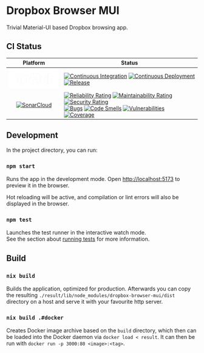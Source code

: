 # Dropbox Browser MUI

Trivial Material-UI based Dropbox browsing app.

## CI Status

|                Platform                | Status                                                                                                                                                                                                                                                                                                                                             |
|:--------------------------------------:|----------------------------------------------------------------------------------------------------------------------------------------------------------------------------------------------------------------------------------------------------------------------------------------------------------------------------------------------------|
| ![GitHub](./img/GitHub_Logo_White.png) | [![Continuous Integration][gh-ci-badge]][gh-ci] [![Continuous Deployment][gh-cd-badge]][gh-cd] [![Release][gh-release-badge]][gh-release]                                                                                                                                                                                                          |
|  [![SonarCloud][sonar-badge]][sonar]   | [![Reliability Rating][sonar-rr-badge]][sonar-rr] [![Maintainability Rating][sonar-mty-badge]][sonar-mty] [![Security Rating][sonar-sec-badge]][sonar-sec]<br /> [![Bugs][sonar-bugs-badge]][sonar-bugs] [![Code Smells][sonar-cs-badge]][sonar-cs] [![Vulnerabilities][sonar-vn-badge]][sonar-vn]<br /> [![Coverage][sonar-cov-badge]][sonar-cov] |

## Development

In the project directory, you can run:

### `npm start`

Runs the app in the development mode. Open [http://localhost:5173](http://localhost:5173) to
preview it in the browser.

Hot reloading will be active, and compilation or lint errors will also be displayed in the browser.

### `npm test`

Launches the test runner in the interactive watch mode.<br> See the section about [running
tests](#running-tests) for more information.

## Build

### `nix build`

Builds the application, optimized for production. Afterwards you can copy the
resulting `./result/lib/node_modules/dropbox-browser-mui/dist` directory on a host and serve it with
your favourite http server.

### `nix build .#docker`

Creates Docker image archive based on the `build` directory, which then can be loaded into the
Docker daemon via `docker load < result`. It can then be run with `docker run -p 3000:80
<image>:<tag>`.

[direnv]: https://direnv.net
[dropbox-dev-console]: https://www.dropbox.com/developers/apps
[gh-cd]: https://github.com/christianharke/dropbox-browser-mui/actions/workflows/cd.yml
[gh-cd-badge]: https://github.com/christianharke/dropbox-browser-mui/actions/workflows/cd.yml/badge.svg
[gh-ci]: https://github.com/christianharke/dropbox-browser-mui/actions/workflows/ci.yml
[gh-ci-badge]: https://github.com/christianharke/dropbox-browser-mui/actions/workflows/ci.yml/badge.svg
[gh-release]: https://github.com/christianharke/dropbox-browser-mui/actions/workflows/version.yml
[gh-release-badge]: https://github.com/christianharke/dropbox-browser-mui/actions/workflows/version.yml/badge.svg
[nix]: https://nixos.org/download.html
[nix-flakes-enable]: https://nixos.wiki/wiki/Flakes#Enable_flakes
[nix-and-direnv]: https://determinate.systems/posts/nix-direnv
[sonar]: https://sonarcloud.io/summary/new_code?id=christianharke_dropbox-browser-mui
[sonar-badge]: https://sonarcloud.io/images/project_badges/sonarcloud-white.svg
[sonar-bugs]: https://sonarcloud.io/summary/new_code?id=christianharke_dropbox-browser-mui
[sonar-bugs-badge]: https://sonarcloud.io/api/project_badges/measure?project=christianharke_dropbox-browser-mui&metric=bugs
[sonar-cov]: https://sonarcloud.io/summary/new_code?id=christianharke_dropbox-browser-mui
[sonar-cov-badge]: https://sonarcloud.io/api/project_badges/measure?project=christianharke_dropbox-browser-mui&metric=coverage
[sonar-cs]: https://sonarcloud.io/summary/new_code?id=christianharke_dropbox-browser-mui
[sonar-cs-badge]: https://sonarcloud.io/api/project_badges/measure?project=christianharke_dropbox-browser-mui&metric=code_smells
[sonar-mty]: https://sonarcloud.io/summary/new_code?id=christianharke_dropbox-browser-mui
[sonar-mty-badge]: https://sonarcloud.io/api/project_badges/measure?project=christianharke_dropbox-browser-mui&metric=sqale_rating
[sonar-rr]: https://sonarcloud.io/summary/new_code?id=christianharke_dropbox-browser-mui
[sonar-rr-badge]: https://sonarcloud.io/api/project_badges/measure?project=christianharke_dropbox-browser-mui&metric=reliability_rating
[sonar-sec]: https://sonarcloud.io/summary/new_code?id=christianharke_dropbox-browser-mui
[sonar-sec-badge]: https://sonarcloud.io/api/project_badges/measure?project=christianharke_dropbox-browser-mui&metric=security_rating
[sonar-vn]: https://sonarcloud.io/summary/new_code?id=christianharke_dropbox-browser-mui
[sonar-vn-badge]: https://sonarcloud.io/api/project_badges/measure?project=christianharke_dropbox-browser-mui&metric=vulnerabilities

